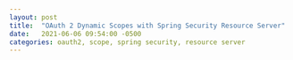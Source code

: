 ```yaml
---
layout: post
title:  "OAuth 2 Dynamic Scopes with Spring Security Resource Server"
date:   2021-06-06 09:54:00 -0500
categories: oauth2, scope, spring security, resource server
---
```

